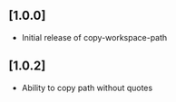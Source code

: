 ## [1.0.0]

- Initial release of copy-workspace-path

## [1.0.2]

- Ability to copy path without quotes

